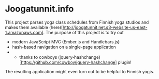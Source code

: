 Joogatunnit.info
================

This project parses yoga class schedules from Finnish yoga studios and makes them available
(here)[http://joogatunnit.net.s3-website-us-east-1.amazonaws.com]. The purpose of this project is to
try out
- modern JavaScript MVC (Ember.js and Handlebars.js)
- hash-based navigation on a single-page application
- - thanks to cowboys (jquery-hashchange)[https://github.com/cowboy/jquery-hashchange] plugin!

The resulting application might even turn out to be helpful to Finnish yogis.

